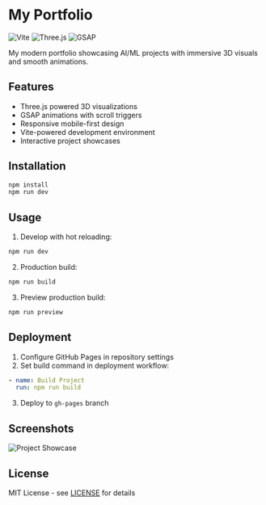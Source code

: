 # My Portfolio

![Vite](https://img.shields.io/badge/vite-%23646CFF.svg?style=for-the-badge&logo=vite&logoColor=white)
![Three.js](https://img.shields.io/badge/threejs-black.svg?style=for-the-badge&logo=three.js&logoColor=white)
![GSAP](https://img.shields.io/badge/GSAP-green.svg?style=for-the-badge&logo=greensock&logoColor=white)

My  modern portfolio showcasing AI/ML projects with immersive 3D visuals and smooth animations.

## Features
- Three.js powered 3D visualizations
- GSAP animations with scroll triggers
- Responsive mobile-first design
- Vite-powered development environment
- Interactive project showcases

## Installation
```bash
npm install
npm run dev
```

## Usage
1. Develop with hot reloading:
```bash
npm run dev
```
2. Production build:
```bash
npm run build
```
3. Preview production build:
```bash
npm run preview
```

## Deployment
1. Configure GitHub Pages in repository settings
2. Set build command in deployment workflow:
```yml
- name: Build Project
  run: npm run build
```
3. Deploy to `gh-pages` branch

## Screenshots
<!-- Add screenshots after deployment -->
![Project Showcase](./screenshots/showcase.png)

## License
MIT License - see [LICENSE](LICENSE) for details